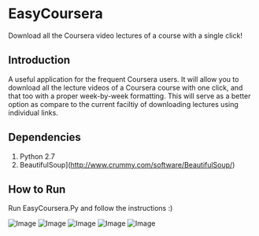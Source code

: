 # EasyCoursera
Download all the Coursera video lectures of a course with a single click!


## Introduction
A useful application for the frequent Coursera users.
It will allow you to download all the lecture videos of a Coursera course with one click, and that too with a proper week-by-week formatting.
This will serve as a better option as compare to the current faciltiy of downloading lectures using individual links.

## Dependencies

1. Python 2.7
2. BeautifulSoup](http://www.crummy.com/software/BeautifulSoup/)

## How to Run
Run EasyCoursera.Py and follow the instructions :)

![Image](https://github.com/beingcooper/EasyCoursera/blob/master/images/sc1.png)
![Image](https://github.com/beingcooper/EasyCoursera/blob/master/images/sc2.png)
![Image](https://github.com/beingcooper/EasyCoursera/blob/master/images/sc3.png)
![Image](https://github.com/beingcooper/EasyCoursera/blob/master/images/sc4.png)
![Image](https://github.com/beingcooper/EasyCoursera/blob/master/images/sc5.png)